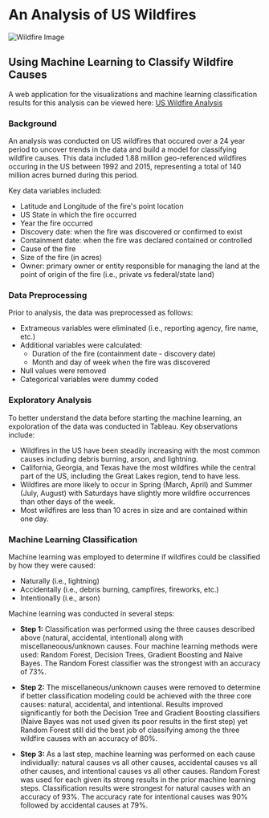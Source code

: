 # An Analysis of US Wildfires

![Wildfire Image](https://github.com/bking3372/US-Wildfire-Analysis/blob/main/images/Wildfires4.jpg)
## Using Machine Learning to Classify Wildfire Causes

A web application for the visualizations and machine learning classification results for this analysis can be viewed here: [US Wildfire Analysis](https://bking3372.github.io/)

### Background

An analysis was conducted on US wildfires that occured over a 24 year period to uncover trends in the data and build a model for classifying wildfire causes.  This data included 1.88 million geo-referenced wildfires occuring in the US between 1992 and 2015, representing a total of 140 million acres burned during this period.

Key data variables included:
-  Latitude and Longitude of the fire's point location
-  US State in which the fire occurred
-  Year the fire occurred
-  Discovery date: when the fire was discovered or confirmed to exist
-  Containment date:  when the fire was declared contained or controlled
-  Cause of the fire
-  Size of the fire (in acres)
-  Owner:  primary owner or entity responsible for managing the land at the point of origin of the fire (i.e., private vs federal/state land)


### Data Preprocessing

Prior to analysis, the data was preprocessed as follows:
- Extrameous variables were eliminated (i.e., reporting agency, fire name, etc.)
- Additional variables were calculated:
  -  Duration of the fire (containment date - discovery date)
  -  Month and day of week when the fire was discovered
- Null values were removed
- Categorical variables were dummy coded


### Exploratory Analysis

To better understand the data before starting the machine learning, an expoloration of the data was conducted in Tableau.  Key observations include:
- Wildfires in the US have been steadily increasing with the most common causes including debris burning, arson, and lightning.
- California, Georgia, and Texas have the most wildfires while the central part of the US, including the Great Lakes region, tend to have less.
- Wildfires are more likely to occur in Spring (March, April) and Summer (July, August) with Saturdays have slightly more wildfire occurrences than other days of the week.
- Most wildfires are less than 10 acres in size and are contained within one day.


### Machine Learning Classification

Machine learning was employed to determine if wildfires could be classified by how they were caused:
-  Naturally (i.e., lightning)
-  Accidentally (i.e., debris burning, campfires, fireworks, etc.)
-  Intentionally (i.e., arson)

Machine learning was conducted in several steps:
- **Step 1:** Classification was performed using the three causes described above (natural, accidental, intentional) along with miscellaneoous/unknown causes.  Four machine learning methods were used:  Random Forest, Decision Trees, Gradient Boosting and Naive Bayes.  The Random Forest classifier was the strongest with an accuracy of 73%.

- **Step 2:**  The miscellaneous/unknown causes were removed to determine if better classification modeling could be achieved with the three core causes:  natural, accidental, and intentional.  Results improved significantly for both the Decision Tree and Gradient Boosting classifiers (Naive Bayes was not used given its poor results in the first step) yet Random Forest still did the best job of classifying among the three wildfire causes with an accuracy of 80%.

- **Step 3:**  As a last step, machine learning was performed on each cause individually:  natural causes vs all other causes, accidental causes vs all other causes, and intentional causes vs all other causes.  Random Forest was used for each given its strong results in the prior machine learning steps.  Classification results were strongest for natural causes with an accuracy of 93%.  The accuracy rate for intentional causes was 90% followed by accidental causes at 79%.  
